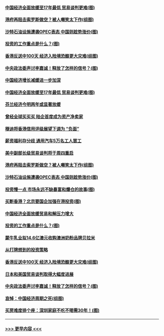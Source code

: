 #### [中国经济全面放缓至17年最低 贸易谈判更难(图)](../pages/p5/907648.md?t=09172055) 
#### [港府再阻击索罗斯做空？被人嘲笑太下作(组图)](../pages/p5/907637.md?t=09172055) 
#### [沙特石油设施遭袭OPEC表态 中国则趁势涨价(图)](../pages/p5/907570.md?t=09172055) 
#### [投资的工作重点是什么？(图)](../pages/p5/907561.md?t=09172055) 
#### [香港反送中100天 经济入险境恐酿更大灾难(组图)](../pages/p5/907533.md?t=09172055) 
#### [中央政法委声讨李嘉诚！释放了怎样的信号？(图)](../pages/p5/907522.md?t=09172055) 
#### [中国经济增长减缓进一步加深](../pages/p5/907649.md?t=09172055) 
#### [中国经济全面放缓至17年最低 贸易谈判更难(图)](../pages/p5/907648.md?t=09172055) 
#### [芬兰经济今明两年或显著放缓](../pages/p5/907643.md?t=09172055) 
#### [曾经全球买买买 陆企首度成为资产净卖家](../pages/p5/907641.md?t=09172055) 
#### [穆迪将香港信用评级展望下调为 “负面”](../pages/p5/907640.md?t=09172055) 
#### [薪资福利存分歧 通用汽车5万名工人罢工](../pages/p5/907639.md?t=09172055) 
#### [美中副部长级贸易谈判将于周四重启](../pages/p5/907638.md?t=09172055) 
#### [港府再阻击索罗斯做空？被人嘲笑太下作(组图)](../pages/p5/907637.md?t=09172055) 
#### [沙特石油设施遭袭OPEC表态 中国则趁势涨价(图)](../pages/p5/907570.md?t=09172055) 
#### [投资慢一点 市场永远不缺暴富和爆仓的故事(图)](../pages/p5/907564.md?t=09172055) 
#### [买断香港？北京要国企加强在港投资(图)](../pages/p5/907582.md?t=09172055) 
#### [中国经济全面放缓贸易和解压力增大](../pages/p5/907579.md?t=09172055) 
#### [投资的工作重点是什么？(图)](../pages/p5/907561.md?t=09172055) 
#### [蒙牛乳业拟14.6亿澳元收购澳洲奶粉品牌贝拉米](../pages/p5/907571.md?t=09172055) 
#### [从打牌想到的投资策略](../pages/p5/907563.md?t=09172055) 
#### [香港反送中100天 经济入险境恐酿更大灾难(组图)](../pages/p5/907533.md?t=09172055) 
#### [日本和美国贸易谈判取得大幅度进展](../pages/p5/907527.md?t=09172055) 
#### [中央政法委声讨李嘉诚！释放了怎样的信号？(图)](../pages/p5/907522.md?t=09172055) 
#### [哀悼：中国经济周期之死(组图)](../pages/p5/907455.md?t=09172055) 
#### [买房难度排个座：深圳家庭不吃不喝需30年！(图)](../pages/p5/907463.md?t=09172055) 

----
#### [ >>> 更早内容 <<< ](../indexes/p5-earlier.md)
